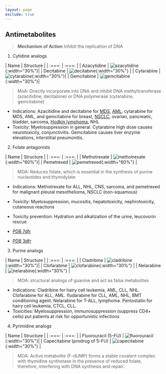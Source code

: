 ```yaml
---
layout: page
exclude: true
---
```


## Antimetabolites

> **Mechanism of Action**
> Inhibit the replication of DNA

1. Cytidine analogs

| Name | Structure |
| :===: | :===: |
| Azacytidine | ![azacytidine](https://upload.wikimedia.org/wikipedia/commons/thumb/5/5f/Azacitidine.svg/220px-Azacitidine.svg.png){:width="30%"}|
| Decitabine | ![decitabine](https://upload.wikimedia.org/wikipedia/commons/thumb/4/44/Decitabine.svg/220px-Decitabine.svg.png){:width="30%"} |
| Cytarabine | ![cytarabine](https://upload.wikimedia.org/wikipedia/commons/thumb/d/da/Cytarabin.svg/200px-Cytarabin.svg.png){:width="30%"}|
| Gemcitabine | ![gemcitabine](https://upload.wikimedia.org/wikipedia/commons/thumb/f/ff/Gemcitabine.svg/155px-Gemcitabine.svg.png){:width="30%"}|



> MoA: Directly incorporate into DNA and inhibit DNA methyltransferase (azacitidine, decitabine) or DNA polymerase (cytarabine, gemcitabine)

* Indications: Azacitidine and decitabine for [MDS](https://en.wikipedia.org/wiki/Myelodysplastic_syndrome), [AML](https://en.wikipedia.org/wiki/Acute_myeloid_leukemia), cytarabine for MDS, AML, and gemcitabine for breast, [NSCLC](https://en.wikipedia.org/wiki/Non-small-cell_lung_cancer), ovarian, pancreatic, bladder, sarcoma, [Hodkin lymphoma](https://en.wikipedia.org/wiki/Hodgkin_lymphoma), NHL
* Toxicity: Myelosuppression in general. Cytarabine high dose causes neurotoxicity, conjunctivitis. Gemcitabine causes liver enzyme elevations, interstitial pneumonitis.

2. Folate antagonists

| Name | Structure |
| :===: | :===: |
| Methotrexate | ![methotrexate](https://upload.wikimedia.org/wikipedia/commons/thumb/3/30/Methotrexate_skeletal.svg/300px-Methotrexate_skeletal.svg.png){:width="60%"}|
| Pemetrexed | ![pemetrexed](https://upload.wikimedia.org/wikipedia/commons/thumb/7/7f/Pemetrexed.svg/220px-Pemetrexed.svg.png){:width="60%"} |

> MOA: Reduces folate, which is essential in the synthesis of purine nucleotides and thymidylate
* Indications: Methotrexate for ALL, NHL, CNS, sarcoma, and pemetrexed for malignant pleural mesothelioma, NSCLC (non-squamous)
* Toxicity: Myelosuppression, mucositis, hepatotoxicity, nephrotoxicity, cutaneous reactions
* Toxicity prevention: Hydration and alkalization of the urine, leucovorin rescue

* [PDB 7dfr](https://www.rcsb.org/structure/7dfr)
* [PDB 3dfr](https://www.rcsb.org/structure/3dfr)

3. Purine analogs

| Name | Structure |
| :===: | :===: |
| Cladribine | ![cladribine](https://upload.wikimedia.org/wikipedia/commons/thumb/7/7a/Cladribine.svg/200px-Cladribine.svg.png){:width="30%"}|
| Clofarabine | ![clofarabine](https://upload.wikimedia.org/wikipedia/commons/thumb/8/8b/Clofarabine.svg/220px-Clofarabine.svg.png){:width="30%"} |
| Nelarabine | ![nelarabine](https://upload.wikimedia.org/wikipedia/commons/thumb/6/63/Nelarabine_structure.svg/200px-Nelarabine_structure.svg.png){:width="30%"} |

> MOA: structural analogs of guanine and act as false metabolites
*   Indications: Cladribine for hairy cell leukemia, AML, CLL, NHL. Clofarabine for ALL, AML. fludarabine for CLL, AML, NHL, BMT conditioning agent. Nelarabine for T-ALL, lymphoma. Pentostatin for hairy cell leukemia, CTCL, CLL.
*  Toxicities: Myelosuppression, immunosuppression (suppress CD4+ cells) put patients at risk for opportunistic infections

4. Pyrimidine analogs

| Name | Structure |
| :===: | :===: |
| Fluorouracil (5-FU) | ![fluorouracil](https://upload.wikimedia.org/wikipedia/commons/thumb/9/9b/Fluorouracil2DACS.svg/800px-Fluorouracil2DACS.svg.png){:width="30%"}|
| Capecitabine (prodrug of 5-FU) | ![capecitabine](https://upload.wikimedia.org/wikipedia/commons/thumb/b/b3/Capecitabine.svg/280px-Capecitabine.svg.png){:width="30%"} |



> MOA: Active metabolite (F-dUMP) forms a stable covalent complex with thymidine synthetase in the presence of reduced folate, therefore, interfering with DNA synthesis and repair.
